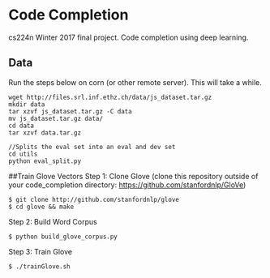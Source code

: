 # Code Completion
cs224n Winter 2017 final project. Code completion using deep learning.

## Data
Run the steps below on corn (or other remote server). This will take a while.
```
wget http://files.srl.inf.ethz.ch/data/js_dataset.tar.gz
mkdir data
tar xzvf js_dataset.tar.gz -C data
mv js_dataset.tar.gz data/
cd data
tar xzvf data.tar.gz

//Splits the eval set into an eval and dev set
cd utils
python eval_split.py
```

##Train Glove Vectors
Step 1: Clone Glove (clone this repository outside of your code_completion directory: https://github.com/stanfordnlp/GloVe)
```
$ git clone http://github.com/stanfordnlp/glove
$ cd glove && make
```

Step 2: Build Word Corpus 
```
$ python build_glove_corpus.py
```

Step 3: Train Glove
```
$ ./trainGlove.sh
```
